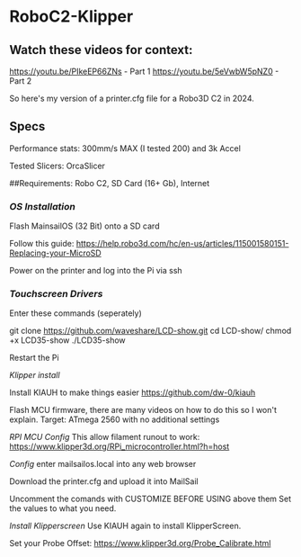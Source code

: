 # RoboC2-Klipper

## Watch these videos for context:
https://youtu.be/PIkeEP66ZNs - Part 1
https://youtu.be/5eVwbW5pNZ0 - Part 2

So here's my version of a printer.cfg file for a Robo3D C2 in 2024.

## Specs

Performance stats:
300mm/s MAX (I tested 200) and 
3k Accel

Tested Slicers: OrcaSlicer

##Requirements:
Robo C2,
SD Card (16+ Gb),
Internet

### *OS Installation*

Flash MainsailOS (32 Bit) onto a SD card

Follow this guide:
https://help.robo3d.com/hc/en-us/articles/115001580151-Replacing-your-MicroSD

Power on the printer and log into the Pi via ssh

### *Touchscreen Drivers*

Enter these commands (seperately)

git clone https://github.com/waveshare/LCD-show.git
cd LCD-show/
chmod +x LCD35-show
 ./LCD35-show

 Restart the Pi

*Klipper install*

Install KIAUH to make things easier
https://github.com/dw-0/kiauh

Flash MCU firmware, there are many videos on how to do this so I won't explain.
Target: ATmega 2560 with no additional settings

*RPI MCU Config*
This allow filament runout to work:
https://www.klipper3d.org/RPi_microcontroller.html?h=host

*Config*
enter mailsailos.local into any web browser

Download the printer.cfg and upload it into MailSail

Uncomment the comands with CUSTOMIZE BEFORE USING above them
Set the values to what you need.

*Install Klipperscreen*
Use KIAUH again to install KlipperScreen.

Set your Probe Offset:
https://www.klipper3d.org/Probe_Calibrate.html


